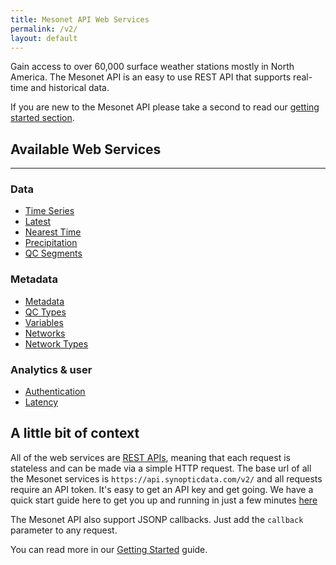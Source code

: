 ```yaml
---
title: Mesonet API Web Services
permalink: /v2/
layout: default
---
```


Gain access to over 60,000 surface weather stations mostly in North America. The Mesonet API is an easy to use REST API that supports real-time and historical data.

If you are new to the Mesonet API please take a second to read our [getting started section][getting-started].

## Available Web Services

---

### Data

* [Time Series][timeseries-service]
* [Latest][latest-service]
* [Nearest Time][nearesttime-service]
* [Precipitation][precipitation-service]
* [QC Segments][qcsegments-service]

### Metadata

* [Metadata][metadata-service]
* [QC Types][qc-types-service]
* [Variables][variables-service]
* [Networks][networks-service]
* [Network Types][networktypes-service]

### Analytics & user

* [Authentication][authentication-service]
* [Latency][latency-service]

## A little bit of context

<!-- Reword this when we get to Alerts -->

All of the web services are [REST APIs][rest-service], meaning that each request is stateless and can be made via a simple HTTP request. The base url of all the Mesonet services is `https://api.synopticdata.com/v2/` and all requests require an API token. It's easy to get an API key and get going. We have a quick start guide here to get you up and running in just a few minutes [here][getting-started]

The Mesonet API also support JSONP callbacks. Just add the `callback` parameter to any request.

You can read more in our [Getting Started][getting-started] guide.

<!-- Refs and Such -->

[getting-started]: ./getting-started/
[rest-service]: https://en.wikipedia.org/wiki/Representational_state_transfer
[timeseries-service]: ./timeseries/
[latest-service]: ./latest/
[getting-started]: ./getting-started/
[authentication-service]: ./auth/
[metadata-service]: ./metadata/
[nearesttime-service]: ./nearesttime/
[precipitation-service]: ./precipitation/
[latency-service]: ./latency/
[qc-types-service]: ./qctypes/
[variables-service]: ./variables/
[networks-service]: ./networks/
[networktypes-service]: ./networktypes/
[qcsegments-service]: ./qcsegments/
[mesowest]: https://mesowest.utah.edu
[uutah]: https://www.utah.edu
[synoptic]: https://synopticlabs.org
